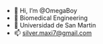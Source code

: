 - 👋 Hi, I’m @OmegaBoy
- 👀 Biomedical Engineering 
- 🌱 Universidad de San Martin
- 📫 silver.maxi7@gmail.com

